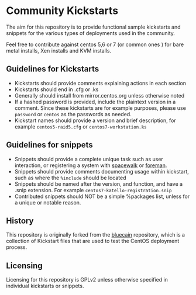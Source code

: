 # Community Kickstarts

The aim for this repository is to provide functional sample kickstarts and
snippets for the various types of deployments used in the community. 

Feel free to contribute against centos 5,6 or 7 (or common ones ) for 
bare metal installs, Xen installs and KVM installs.


## Guidelines for Kickstarts

 * Kickstarts should provide comments explaining actions in each section
 * Kickstarts should end in .cfg or .ks
 * Generally should install from mirror.centos.org unless otherwise noted
 * If a hashed password is provided, include the plaintext version in a comment.
   Since these kickstarts are for example purposes, please use `password` or
   `centos` as the passwords as needed. 
 * Kickstart names should provide a version and brief description, for example
   `centos5-raid5.cfg` or `centos7-workstation.ks`


## Guidelines for snippets

 * Snippets should provide a complete unique task such as user
   interaction, or registering a system with
   [spacewalk](http://spacewalk.redhat.com/) or
   [foreman](http://theforeman.org/). 
 * Snippets should provide comments documenting usage within kickstart, such as
   where the `%include` should be located
 * Snippets should be named after the version, and function, and have a .snip
   extension. For example `centos7-katello-registration.snip`
 * Contributed snippets should NOT be a simple %packages list, unless for a
   unique or notable reason. 


## History

This repository is originally forked from the
[bluecain](https://nazar.karan.org/summary/bluecain.git) repository, which is a
collection of Kickstart files that are used to test the CentOS deployment
process.


## Licensing
Licensing for this repository is GPLv2 unless otherwise specified in individual
kickstarts or snippets.
